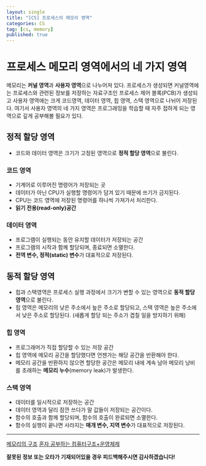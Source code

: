 ```yaml
---
layout: single
title: "[CS] 프로세스의 메모리 영역"
categories: CS
tag: [cs, memory]
published: true
---
```


# 프로세스 메모리 영역에서의 네 가지 영역

메모리는 **커널 영역**과 **사용자 영역**으로 나누어져 있다.
프로세스가 생성되면 커널영역에는 프로세스와 관련된 정보를 저장하는 자료구조인 프로세스 제어 블록(PCB)가 생성되고 사용자 영역에는 크게 코드영역, 데이터 영역, 힙 영역, 스택 영역으로 나뉘어 저장된다. 여기서 사용자 영역의 네 가지 영역은 프로그래밍을 학습할 때 자주 접하게 되는 영역으로 깊게 공부해볼 필요가 있다.

## 정적 할당 영역

- 코드와 데이터 영역은 크기가 고정된 영역으로 **정적 할당 영역**으로 불린다.

### 코드 영역

- 기계어로 이루어진 명령어가 저장되는 곳
- 데이터가 아닌 CPU가 실행할 명령어가 담겨 있기 때문에 쓰기가 금지된다.
- CPU는 코드 영역에 저장된 명령어를 하나씩 가져가서 처리한다.
- **읽기 전용(read-only)공간**

### 데이터 영역

- 프로그램이 실행되는 동안 유지할 데이터가 저장되는 공간
- 프로그램의 시작과 함께 할당되며, 종료되면 소멸한다.
- **전역 변수, 정적(static) 변수**가 대표적으로 저장된다.

## 동적 할당 영역

- 힙과 스택영역은 프로세스 실행 과정에서 크기가 변할 수 있는 영역으로 **동적 할당 영역**으로 불린다.
- 힙 영역은 메모리의 낮은 주소에서 높은 주소로 할당되고, 스택 영역은 높은 주소에서 낮은 주소로 할당된다. (새롭게 할당 되는 주소가 겹칠 일을 방지하기 위해)

### 힙 영역

- 프로그래머가 직접 할당할 수 있는 저장 공간
- 힙 영역에 메모리 공간을 할당했다면 언젠가는 해당 공간을 반환해야 한다.
- 메모리 공간을 반환하지 않으면 할당한 공간은 메모리 내에 계속 남아 메모리 낭비를 초래하는 **메모리 누수**(memory leak)가 발생한다.

### 스택 영역

- 데이터를 일시적으로 저장하는 공간
- 데이터 영역과 달리 잠깐 쓰다가 말 값들이 저장되는 공간이다.
- 함수의 호출과 함께 할당되며, 함수의 호출이 완료되면 소멸한다.
- 함수의 실행이 끝나면 사라지는 **매개 변수, 지역 변수**가 대표적으로 저장된다.

---

[메모리의 구조](http://www.tcpschool.com/c/c_memory_structure)
[혼자 공부하는 컴퓨터구조+운영체제](http://www.yes24.com/Product/Goods/111378840)

**잘못된 정보 또는 오타가 기재되어있을 경우 피드백해주시면 감사하겠습니다!**
